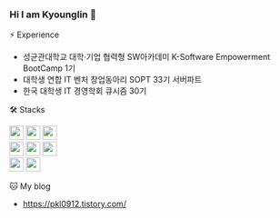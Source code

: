### Hi I am Kyounglin 👋

⚡ Experience
  -  성균관대학교 대학·기업 협력형 SW아카데미 K-Software Empowerment BootCamp 1기
  -  대학생 연합 IT 벤처 창업동아리 SOPT 33기 서버파트
  -  한국 대학생 IT 경영학회 큐시즘 30기



🛠️ Stacks
<div>
 <img src="https://img.shields.io/badge/java-007396?style=for-the-badge&logo=java&logoColor=white" height = 25/>
 <img src="https://img.shields.io/badge/springboot-6DB33F?style=for-the-badge&logo=springboot&logoColor=white"height = 25/>
 <img src="https://img.shields.io/badge/Python-3776AB?style=for-the-badge&logo=Python&logoColor=white" height = 25/><br>
 <img src="https://img.shields.io/badge/amazonec2-FF9900?style=for-the-badge&logo=amazonec2&logoColor=white" height = 25/>
 <img src="https://img.shields.io/badge/amazons3-569A31?style=for-the-badge&logo=amazons3&logoColor=white" height = 25/>
 <img src="https://img.shields.io/badge/amazonrds-527FFF?style=for-the-badge&logo=amazonrds&logoColor=white" height = 25/><br>
 <img src="https://img.shields.io/badge/mysql-4479A1?style=for-the-badge&logo=mysql&logoColor=white" height = 25/>
 <img src="https://img.shields.io/badge/sqlite-yellow?style=for-the-badge&logo=sqlite&logoColor=white" height = 25/>
</div>



🐱 My blog
- https://pkl0912.tistory.com/
